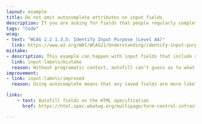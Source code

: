 ```yaml
---
layout: example
title: Do not omit autocomplete attributes on input fields
description: If you are asking for fields that people regularly complete, autocomplete helps them save time by helping their web browser guess the response.
tags: "Code"
wcag:
- text: "WCAG 2.2 1.3.5: Identify Input Purpose (Level AA)"
  link: https://www.w3.org/WAI/WCAG21/Understanding/identify-input-purpose
mistake:
- description: This example can happen with input fields that include saved information like a username, email address or password. Try this with a browser such as Safari.
  link: input-labels/mistake
  reason: Without programatic context, autofill can't guess as to what the field is.
improvement:
- link: input-labels/improved
  reason: Using autocomplete means that any saved fields are more likely to be correctly suggested.

links:
    - text: Autofill fields on the HTML specification
      href: https://html.spec.whatwg.org/multipage/form-control-infrastructure.html#autofill

---
```

